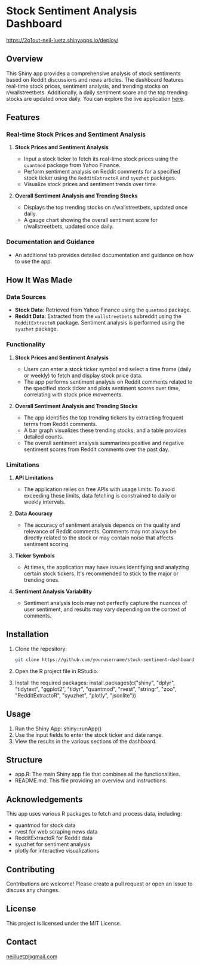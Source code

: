 # Stock Sentiment Analysis Dashboard

https://2o1out-neil-luetz.shinyapps.io/deploy/

## Overview

This Shiny app provides a comprehensive analysis of stock sentiments based on Reddit discussions and news articles. The dashboard features real-time stock prices, sentiment analysis, and trending stocks on r/wallstreetbets. Additionally, a daily sentiment score and the top trending stocks are updated once daily. You can explore the live application [here](https://2o1out-neil-luetz.shinyapps.io/deploy/).

## Features

### Real-time Stock Prices and Sentiment Analysis

1. **Stock Prices and Sentiment Analysis**
   - Input a stock ticker to fetch its real-time stock prices using the `quantmod` package from Yahoo Finance.
   - Perform sentiment analysis on Reddit comments for a specified stock ticker using the `RedditExtractoR` and `syuzhet` packages.
   - Visualize stock prices and sentiment trends over time.

2. **Overall Sentiment Analysis and Trending Stocks**
   - Displays the top trending stocks on r/wallstreetbets, updated once daily.
   - A gauge chart showing the overall sentiment score for r/wallstreetbets, updated once daily.

### Documentation and Guidance

- An additional tab provides detailed documentation and guidance on how to use the app.

## How It Was Made

### Data Sources

- **Stock Data**: Retrieved from Yahoo Finance using the `quantmod` package.
- **Reddit Data**: Extracted from the `wallstreetbets` subreddit using the `RedditExtractoR` package. Sentiment analysis is performed using the `syuzhet` package.

### Functionality

1. **Stock Prices and Sentiment Analysis**
   - Users can enter a stock ticker symbol and select a time frame (daily or weekly) to fetch and display stock price data.
   - The app performs sentiment analysis on Reddit comments related to the specified stock ticker and plots sentiment scores over time, correlating with stock price movements.

2. **Overall Sentiment Analysis and Trending Stocks**
   - The app identifies the top trending tickers by extracting frequent terms from Reddit comments.
   - A bar graph visualizes these trending stocks, and a table provides detailed counts.
   - The overall sentiment analysis summarizes positive and negative sentiment scores from Reddit comments over the past day.

### Limitations

1. **API Limitations**
   - The application relies on free APIs with usage limits. To avoid exceeding these limits, data fetching is constrained to daily or weekly intervals.

2. **Data Accuracy**
   - The accuracy of sentiment analysis depends on the quality and relevance of Reddit comments. Comments may not always be directly related to the stock or may contain noise that affects sentiment scoring.

3. **Ticker Symbols**
   - At times, the application may have issues identifying and analyzing certain stock tickers. It's recommended to stick to the major or trending ones.

4. **Sentiment Analysis Variability**
   - Sentiment analysis tools may not perfectly capture the nuances of user sentiment, and results may vary depending on the context of comments.

## Installation

1. Clone the repository:
   ```bash
   git clone https://github.com/yourusername/stock-sentiment-dashboard.git

2. Open the R project file in RStudio.

3. Install the required packages:
  install.packages(c("shiny", "dplyr", "tidytext", "ggplot2", "tidyr", "quantmod", "rvest", "stringr", "zoo", "RedditExtractoR", "syuzhet", "plotly", "jsonlite"))


## Usage

1. Run the Shiny App:
shiny::runApp()
2. Use the input fields to enter the stock ticker and date range.
3. View the results in the various sections of the dashboard.

## Structure
- app.R: The main Shiny app file that combines all the functionalities.
- README.md: This file providing an overview and instructions.

  
## Acknowledgements
This app uses various R packages to fetch and process data, including:

- quantmod for stock data
- rvest for web scraping news data
- RedditExtractoR for Reddit data
- syuzhet for sentiment analysis
- plotly for interactive visualizations
  
## Contributing
Contributions are welcome! Please create a pull request or open an issue to discuss any changes.

## License
This project is licensed under the MIT License.

## Contact

neilluetz@gmail.com
